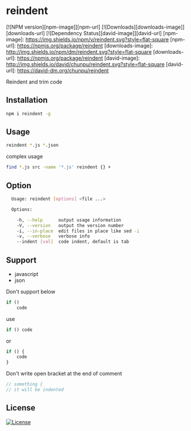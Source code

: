 reindent
===

[![NPM version][npm-image]][npm-url]
[![Downloads][downloads-image]][downloads-url]
[![Dependency Status][david-image]][david-url]
[npm-image]: https://img.shields.io/npm/v/reindent.svg?style=flat-square
[npm-url]: https://npmjs.org/package/reindent
[downloads-image]: http://img.shields.io/npm/dm/reindent.svg?style=flat-square
[downloads-url]: https://npmjs.org/package/reindent
[david-image]: http://img.shields.io/david/chunpu/reindent.svg?style=flat-square
[david-url]: https://david-dm.org/chunpu/reindent


Reindent and trim code

Installation
---

```sh
npm i reindent -g
```

Usage
---

```sh
reindent *.js *.json
```

complex usage

```sh
find *.js src -name '*.js' reindent {} +
```

Option
---

```sh
  Usage: reindent [options] <file ...>

  Options:

    -h, --help      output usage information
    -V, --version   output the version number
    -i, --in-place  edit files in place like sed -i
    -v, --verbose   verbose info
    --indent [val]  code indent, default is tab
```

Support
---

- javascript
- json

Don't support below

```js
if ()
	code
```

use

```js
if () code
```

or 

```js
if () {
	code
}
```

Don't write open bracket at the end of comment

```js
// something {
// it will be indented
```

License
---

[![License][license-image]][license-url]

[license-image]: http://img.shields.io/npm/l/reindent.svg?style=flat-square
[license-url]: #
